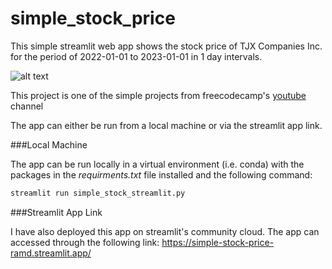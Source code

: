 # simple_stock_price

This simple streamlit web app shows the stock price of TJX Companies Inc. for the period of 2022-01-01 to 2023-01-01 in 1 day intervals. 

![alt text](https://github.com/ramdershan/simple_stock_price/app_page.png "streamlit app page")

This project is one of the simple projects from freecodecamp's [youtube](https://www.youtube.com/watch?v=JwSS70SZdyM) channel

The app can either be run from a local machine or via the streamlit app link.

###Local Machine

The app can be run locally in a virtual environment (i.e. conda) with the packages in the *requirments.txt* file installed and the following command:

```bash
streamlit run simple_stock_streamlit.py
```

###Streamlit App Link

I have also deployed this app on streamlit's community cloud. The app can accessed through the following link: https://simple-stock-price-ramd.streamlit.app/
